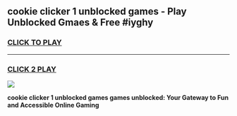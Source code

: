 
## cookie clicker 1 unblocked games - Play Unblocked Gmaes & Free #iyghy
<h3>
<a href="https://news.freeplayer.one?title=cookie_clicker_1_unblocked_games&ref=24F">CLICK TO PLAY</a></h3>
<hr>

<h3>
<a href="https://news.freeplayer.one?title=cookie_clicker_1_unblocked_games&ref=24F">CLICK 2 PLAY</a>
  
</h3>

<a href="https://news.freeplayer.one?title=cookie_clicker_1_unblocked_games&ref=24F/"><img src="https://clearcache.store/games.png"></a>


**cookie clicker 1 unblocked games games unblocked: Your Gateway to Fun and Accessible Online Gaming**
